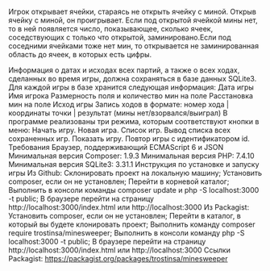 Игрок открывает ячейки, стараясь не открыть ячейку с миной. Открыв ячейку с миной, он проигрывает. Если под открытой ячейкой мины нет, то в ней появляется число, показывающее, сколько ячеек, соседствующих с только что открытой, заминировано.Если под соседними ячейками тоже нет мин, то открывается не заминированная область до ячеек, в которых есть цифры.

Информация о датах и исходах всех партий, а также о всех ходах, сделанных во время игры, должна сохраняться в базе данных SQLite3.
Для каждой игры в базе хранится следующая информация:
Дата игры
Имя игрока
Размерность поля и количество мин на поле
Расстановка мин на поле
Исход игры
Запись ходов в формате: номер хода | координаты точки | результат (мины нет/взорвался/выиграл)
В программе реализованы три режима, которым соответствуют кнопки в меню:
Начать игру. Новая игра.
Список игр. Вывод списка всех сохраненных игр.
Показать игру. Повтор игры с идентификатором id.
Требования
Браузер, поддерживающий ECMAScript 6 и JSON
Минимальная версия Composer: 1.9.3
Минимальная версия PHP: 7.4.10
Минимальная версия SQLite3: 3.31.1
Инструкция по установке и запуску игры Из Github: Склонировать проект на локальную машину; Установить composer, если он не установлен; Перейти в корневой каталог; Выполнить в консоли команды composer update и php -S localhost:3000 -t public; В браузере перейти на страницу http://localhost:3000/index.html или http://localhost:3000
Из Packagist: Установить composer, если он не установлен; Перейти в каталог, в который вы будете клонировать проект; Выполнить команду composer require trostinsa/minesweeper; Выполнить в консоли команду php -S localhost:3000 -t public; В браузере перейти на страницу http://localhost:3000/index.html или http://localhost:3000 Ссылки Packagist: https://packagist.org/packages/trostinsa/minesweeper